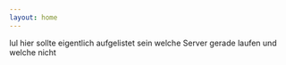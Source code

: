 ```yaml
---
layout: home
---
```

lul hier sollte eigentlich aufgelistet sein welche Server gerade laufen und welche nicht
